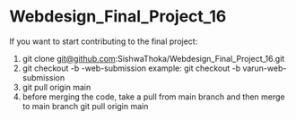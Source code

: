 # Webdesign_Final_Project_16


If you want to start contributing to the final project:

1. git clone git@github.com:SishwaThoka/Webdesign_Final_Project_16.git
2. git checkout -b <nameofauthor>-web-submission
    example: git checkout -b varun-web-submission
3. git pull origin main
4. before merging the code, take a pull from main branch and then merge to main branch
    git pull origin main